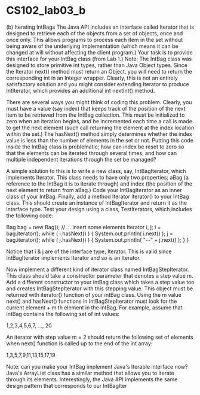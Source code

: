 # CS102_lab03_b

(b) Iterating IntBags
The Java API includes an interface called Iterator that is designed to retrieve each of the objects from a set of objects, once and once only. This allows programs to process each item in the set without being aware of the underlying implementation (which means it can be changed at will without affecting the client program.) Your task is to provide this interface for your IntBag class (from Lab 1.) Note: The IntBag class was designed to store primitive int types, rather than Java Object types. Since the Iterator next() method must return an Object, you will need to return the corresponding int in an Integer wrapper. Clearly, this is not an entirely satisfactory solution and you might consider extending Iterator to produce IntIterator, which provides an additional int nextInt() method.

There are several ways you might think of coding this problem. Clearly, you must have a value (say index) that keeps track of the position of the next item to be retrieved from the IntBag collection. This must be initialized to zero when an iteration begins, and be incremented each time a call is made to get the next element (such call returning the element at the index location within the set.) The hasNext() method simply determines whether the index value is less than the number of elements in the set or not. Putting this code inside the IntBag class is problematic; how can index be reset to zero so that the elements can be iterated through several times, and how can multiple independent iterations through the set be managed?

A simple solution to this is to write a new class, say, IntBagIterator, which implements Iterator. This class needs to have only two properties; aBag (a reference to the IntBag it is to iterate through) and index (the position of the next element to return from aBag.) Code your IntBagIterator as an inner class of your IntBag. Finally, add a method Iterator iterator() to your IntBag class. This should create an instance of IntBagIterator and return it as the interface type. Test your design using a class, TestIterators, which includes the following code:

    
Bag bag = new Bag();
//  … insert some elements
Iterator i, j;
i = bag.iterator();
while ( i.hasNext() )
{
        System.out.println( i.next() );
        j = bag.iterator();
        while ( j.hasNext() )
        {
                System.out.println( "--" + j.next() );
        }
}
    
Notice that i & j are of the interface type, Iterator. This is valid since IntBagIterator implements Iterator and so is an Iterator.

Now implement a different kind of iterator class named IntBagStepIterator. This class should take a constructor parameter that denotes a step value m. Add a different constructor to your intBag class which takes a step value too and creates IntBagStepIterator with this stepping value. This object must be returned with iterator() function of your intBag class. Using the m value next() and hasNext() functions in IntBagStepIterator must look for the current element + m th element in the intBag. For example, assume that intBag contains the following set of int values:

1,2,3,4,5,6,7, …, 20

An iterator with step value m = 2 should return the following set of elements when next() function is called up to the end of the int array:

1,3,5,7,9,11,13,15,17,19

Note: can you make your IntBag implement Java's Iterable interface now? Java's ArrayList class has a similar method that allows you to iterate through its elements. Interestingly, the Java API implements the same design pattern that corresponds to our IntBagIter

